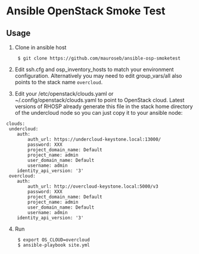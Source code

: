 # Ansible OpenStack Smoke Test

## Usage

1. Clone in ansible host

        $ git clone https://github.com/mauroseb/ansible-osp-smoketest
    
2. Edit ssh.cfg and osp_inventory_hosts to match your environment configuration. Alternatively you may need to edit group_vars/all also points to the stack name ```overcloud```.

3. Edit your /etc/openstack/clouds.yaml or ~/.config/openstack/clouds.yaml to point to OpenStack cloud. Latest versions of RHOSP already generate this file in the stack home directory of the undercloud node so you can just copy it to your ansible node:
~~~
clouds:
 undercloud:
    auth:
        auth_url: https://undercloud-keystone.local:13000/
        password: XXX
        project_domain_name: Default
        project_name: admin
        user_domain_name: Default
        username: admin
    identity_api_version: '3'
 overcloud:
    auth:
        auth_url: http://overcloud-keystone.local:5000/v3
        password: XXX
        project_domain_name: Default
        project_name: admin
        user_domain_name: Default
        username: admin
    identity_api_version: '3'
~~~

4. Run

        $ export OS_CLOUD=overcloud
        $ ansible-playbook site.yml
